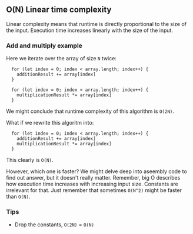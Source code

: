 ## O(N) Linear time complexity

Linear complexity means that runtime is directly proportional to the size of the input. Execution time increases linearly with the size of the input.

### Add and multiply example

Here we iterate over the array of size `N` twice:

```
  for (let index = 0; index < array.length; index++) {
    additionResult += array[index]
  }

  for (let index = 0; index < array.length; index++) {
    multiplicationResult *= array[index]
  }
```

We might conclude that runtime complexity of this algorithm is `O(2N)`.

What if we rewrite this algoritm into:

```
  for (let index = 0; index < array.length; index++) {
    additionResult += array[index]
    multiplicationResult *= array[index]
  }
```

This clearly is `O(N)`.

However, which one is faster? We might delve deep into aseembly code to find out answer, but it doesn't really matter. Remember, big O describes how execution time increases with increasing input size. Constants are irrelevant for that. Just remember that sometimes `O(N^2)` might be faster than `O(N)`.

### Tips

- Drop the constants, `O(2N)` = `O(N)`

